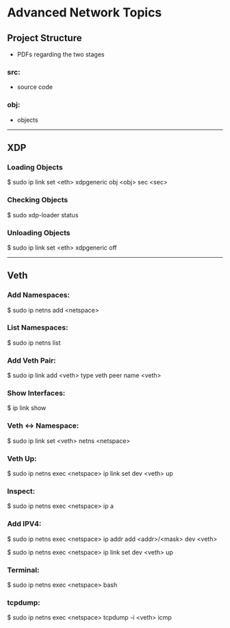 # Advanced Network Topics

## Project Structure
- PDFs regarding the two stages
### src:
- source code  
### obj:
- objects

---

## XDP

### Loading Objects
\$ sudo ip link set \<eth\> xdpgeneric obj \<obj\> sec \<sec\>

### Checking Objects
\$ sudo xdp-loader status

### Unloading Objects
\$ sudo ip link set \<eth\> xdpgeneric off

---

## Veth

### Add Namespaces:
\$ sudo ip netns add \<netspace\>

### List Namespaces:
\$ sudo ip netns list

### Add Veth Pair:
\$ sudo ip link add \<veth\> type veth peer name \<veth\>

### Show Interfaces:
\$ ip link show

### Veth <-> Namespace:
\$ sudo ip link set \<veth\> netns \<netspace\>

### Veth Up:
\$ sudo ip netns exec \<netspace\> ip link set dev \<veth\> up

### Inspect:
\$ sudo ip netns exec \<netspace\> ip a

### Add IPV4:
\$ sudo ip netns exec \<netspace\> ip addr add \<addr\>/\<mask\> dev \<veth\>

\$ sudo ip netns exec \<netspace\> ip link set dev \<veth\> up

### Terminal:
\$ sudo ip netns exec \<netspace\> bash

### tcpdump:
\$ sudo ip netns exec \<netspace\> tcpdump -i \<veth\> icmp